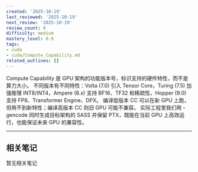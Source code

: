 ```yaml
---
created: '2025-10-19'
last_reviewed: '2025-10-19'
next_review: '2025-10-19'
review_count: 0
difficulty: medium
mastery_level: 0.0
tags:
- cuda
- cuda/Compute_Capability.md
related_outlines: []
---
```


Compute Capability 是 GPU 架构的功能版本号，标识支持的硬件特性，而不是算力大小。
不同版本有不同特性：Volta (7.0) 引入 Tensor Core，Turing (7.5) 加强推理 INT8/INT4，Ampere (8.x) 支持 BF16、TF32 和稀疏性，Hopper (9.0) 支持 FP8、Transformer Engine、DPX。
编译低版本 CC 可以在新 GPU 上跑，但用不到新特性；编译高版本 CC 则旧 GPU 可能不兼容。
实际工程里我们用 -gencode 同时生成目标架构的 SASS 并保留 PTX，既能在当前 GPU 上高效运行，也能保证未来 GPU 的兼容性。

---

## 相关笔记
<!-- 自动生成 -->

暂无相关笔记

